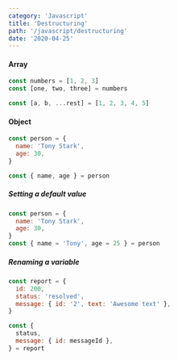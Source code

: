```yaml
---
category: 'Javascript'
title: 'Destructuring'
path: '/javascript/destructuring'
date: '2020-04-25'
---
```


#### Array

```javascript
const numbers = [1, 2, 3]
const [one, two, three] = numbers

const [a, b, ...rest] = [1, 2, 3, 4, 5]
```

#### Object

```javascript
const person = {
  name: 'Tony Stark',
  age: 30,
}

const { name, age } = person
```

##### Setting a default value

```javascript
const person = {
  name: 'Tony Stark',
  age: 30,
}
const { name = 'Tony', age = 25 } = person
```

##### Renaming a variable

```javascript
const report = {
  id: 200,
  status: 'resolved',
  message: { id: '2', text: 'Awesome text' },
}

const {
  status,
  message: { id: messageId },
} = report
```
